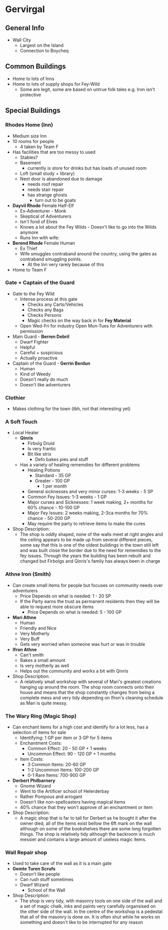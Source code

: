 # Gervirgal
## General Info
* Wall City
  * Largest on the Island
  * Connection to Boycheq

## Common Buildings
* Home to lots of Inns
* Home to lots of supply shops for Fey-Wild
  * Some are legit, some are based on untrue folk tales e.g. Iron isn't protective

## Special Buildings
### Rhodes Home (Inn)
* Medium size Inn
* 10 rooms for people
  * 4 taken by Team F
* Has facilities that are too messy to used
  * Stables?
  * Basement
    * currently is store for drinks but has loads of unused room
  * Loft (small study + library)
  * Next door is abandoned due to damage
    * needs roof repair
    * needs stair repair
    * has strange ghosts
      * turn out to be goats
* **Dayvil Rhode** Female Half-Elf
  * Ex-Adventurer - Monk
  * Skeptical of Adventurers
  * Isn't fond of Elves
  * Knows a lot about the Fey Wilds - Doesn't like to go into the Wilds anymore
  * Runs Inn with wife:
* **Berend Rhode** Female Human  
  * Ex Thief
  * Wife smuggles contraband around the country, using the gates as contraband smuggling points.
    * At the Inn very rarely because of this
* Home to Team F

### Gate + Captain of the Guard
* Gate to the Fey Wild
  * Intense process at this gate
    * Checks any Carts/Vehicles
    * Checks any Bags
    * Checks Persons
    * Magic checks on the way back in for **Fey Material**
  * Open Wed-Fri for industry Open Mon-Tues for Adventurers with permission
* Main Guard - **Berren Debril**
  * Dwarf Fighter
  * Helpful
  * Careful + suspicious
  * Actually proactive
* Captain of the Guard - **Gerrin Berdun**
  * Human
  * Kind of Weedy
  * Doesn't really do much
  * Doesn't like adventurers

### Clothier
* Makes clothing for the town (tbh, not that interesting yet)

### A Soft Touch
* Local Healer
  * **Qinris**
    * Firbolg Druid
    * Is very frantic
    * Bit like strix
      * Defo bakes pies and stuff
  * Has a variety of healing rememdies for different problems
    * Healing Potions
      * Standard - 35 GP
      * Greater - 100 GP
        * 1 per month
    * General sicknesses and very minor curses: 1-3 weeks - 5 SP
    * Common Fey Issues: 1-3 weeks - 1 GP
    * Major curses and Sicknesses: 1 week making, 2+ months for 60% chance - 10-100 GP
    * Major Fey Issues: 2 weeks making, 2-3ca months for 70% chance - 50-200 GP  
    * May require the party to retrieve items to make the cures
* Shop Description:
  * The shop is oddly shaped, none of the walls meet at right angles and the ceiling appears to be made up from several different pieces, some say that this is one of the oldest buildings in the town still left and was built close the border due to the need for rememdies to the fey issues. Through the years the building has been rebuilt and changed but Firbolgs and Qinris's family has always been in charge

### Athne Iron (Smith)
* Can create small items for people but focuses on community needs over adventurers
  * Price Depends on what is needed: 1 - 20 SP
  * If the Party earns the trust as permanent residents then they will be able to request more obscure items
    * Price Depends on what is needed: 5 - 100 GP
* **Mari Athne**
  * Human
  * Friendly and Nice
  * Very Motherly
  * Very Buff
  * Gets very worried when someone was hurt or was in trouble
* **Ifron Athne**
  * Can't smith
  * Bakes a small amount
  * Is very motherly as well
  * Helps out the community and works a bit with Qinris
* Shop Description:
  * A relatively small workshop with several of Mari's greatest creations hanging up around the room. The shop room connects onto their house and means that the shop constantly changes from being a complete mess and very tidy depending on Ifron's cleaning schedule as Mari is quite messy.

### The Wary Ring (Magic Shop)
* Can enchant items for a high cost and identify for a lot less, has a selection of items for sale
  * Identifying: 1 GP per item or 3 GP for 5 items
  * Enchantment Costs:
    * Common Effect: 20 - 50 GP + 1 weeks
    * Uncommon Effect: 90 - 120 GP + 1 months
  * Item Costs:
    * 3 Common Items: 20-60 GP
    * 1-2 Uncommon Items: 100-200 GP
    * 0-1 Rare Items: 700-900 GP
* **Derbert Philbarnery**
  * Gnome Wizard
  * Went to the Artificer school of Helerderbay
  * Rather Pompous and arrogant
  * Doesn't like non-spellcasters having magical items
  * 40% chance that they won't approve of an enchantment or item
* Shop Description:
  * A magic shop that is far to tall for Derbert as he bought it after the owner died, all of the items exist bellow the 6ft mark on the wall although on some of the bookshelves there are some long forgotten things. The shop is relatively tidy although the backroom is much messier and contains a large amount of useless magic items.

### Wall Repair shop
  * Used to take care of the wall as it is a main gate
  * **Gemte Turen Scrufs**
    * Doesn't like people
    * Can rush stuff sometimes
    * Dwarf Wizard
      * School of the Wall
  * Shop Description:
    * The shop is very tidy, with masonry tools on one side of the wall and a set of magic chalk, inks and paints very carefully organsised on the other side of the wall. In the centre of the workshop is a pedestal that all of the masonry is done on. It is often shut while he works on something and doesn't like to be interrupted for any reason
